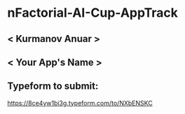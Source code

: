 # nFactorial-AI-Cup-AppTrack

## < Kurmanov Anuar >


## < Your App's Name >


## Typeform to submit:
https://8ce4yw1bi3g.typeform.com/to/NXbENSKC
